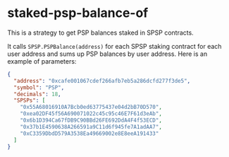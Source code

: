 # staked-psp-balance-of

This is a strategy to get PSP balances staked in SPSP contracts.

It calls `SPSP.PSPBalance(address)` for each SPSP staking contract for each user address and sums up PSP balances by user address.
Here is an example of parameters:

```json
{
  "address": "0xcafe001067cdef266afb7eb5a286dcfd277f3de5",
  "symbol": "PSP",
  "decimals": 18,
  "SPSPs": [
    "0x55A68016910A7Bcb0ed63775437e04d2bB70D570",
    "0xea02DF45f56A690071022c45c95c46E7F61d3eAb",
    "0x6b1D394Ca67fDB9C90BBd26FE692DdA4F4f53ECD",
    "0x37b1E4590638A266591a9C11d6f945fe7A1adAA7",
    "0xC3359DbdD579A3538Ea49669002e8E8eeA191433"
  ]
}
```
